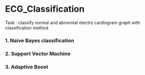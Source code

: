 # ECG_Classification

Task : classify normal and abnormal electro cardiogram graph with classification method

  ### 1. Naive Bayes classification
  
  ### 2. Support Vector Machine
  
  ### 3. Adaptive Boost
  
